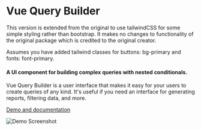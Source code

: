 Vue Query Builder
======

This version is extended from the original to use tailwindCSS for some simple styling rather than bootstrap. It makes no changes to functionality of the original package which is credited to the original creator. 

Assumes you have added tailwind classes for buttons: bg-primary and fonts: font-primary.

#### A UI component for building complex queries with nested conditionals.

Vue Query Builder is a user interface that makes it easy for your users to create queries of any kind. It's useful if you need an interface for generating reports, filtering data, and more.


[Demo and documentation](https://dabernathy89.github.io/vue-query-builder/)

![Demo Screenshot](https://raw.githubusercontent.com/dabernathy89/vue-query-builder/master/public/demo-screenshot.png "Demo screenshot")